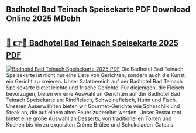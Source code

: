 ## Badhotel Bad Teinach Speisekarte PDF Download Online 2025 MDebh

# <h2><a href="http://gc7wdv.nevu.top/?p=Badhotel+Bad+Teinach+Speisekarte">🔗 👉🔴 Badhotel Bad Teinach Speisekarte 2025 PDF</a></h2>

[![Badhotel Bad Teinach Speisekarte 2025 PDF](https://i.imgur.com/dBaPXMq.png)](http://gc7wdv.nevu.top/?p=Badhotel+Bad+Teinach+Speisekarte)
Die Badhotel Bad Teinach Speisekarte ist nicht nur eine Liste von Gerichten, sondern auch die Kunst, ein Gericht zu kreieren. Unser Salatbereich auf der Badhotel Bad Teinach Speisekarte bietet leichte und frische Gerichte. Für diejenigen, die Fleisch bevorzugen, bieten wir eine Auswahl an Gerichten auf der Badhotel Bad Teinach Speisekarte an: Rindfleisch, Schweinefleisch, Huhn und Fisch. Unseren Auserwählten bieten wir Gourmet-Gerichte wie Schaschlik und Steak an, die auf einem alten Feuer zubereitet werden. Unser Restaurant bietet eine große Auswahl an Desserts, von traditionellen Torten und Kuchen bis hin zu exquisiten Crème Brûlée und Schokoladen-Gateais.

